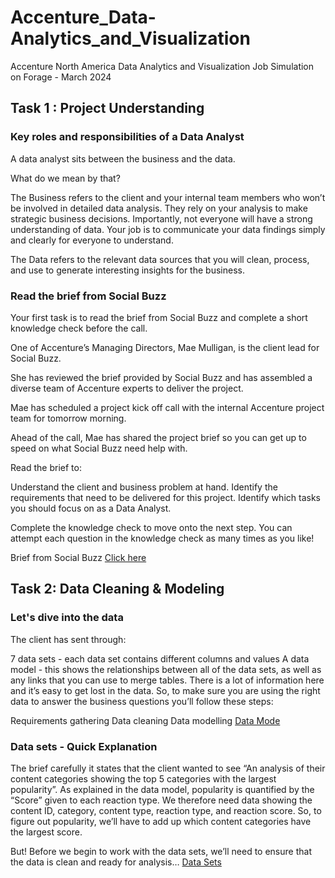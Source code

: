 # Accenture_Data-Analytics_and_Visualization
Accenture North America Data Analytics and Visualization Job Simulation on Forage - March 2024

## Task 1 : Project Understanding
### Key roles and responsibilities of a Data Analyst

A data analyst sits between the business and the data.

What do we mean by that?

The Business refers to the client and your internal team members who won’t be involved in detailed data analysis.
They rely on your analysis to make strategic business decisions.
Importantly, not everyone will have a strong understanding of data. Your job is to communicate your data findings simply and clearly for everyone to understand.
 
The Data refers to the relevant data sources that you will clean, process, and use to generate interesting insights for the business.

### Read the brief from Social Buzz
Your first task is to read the brief from Social Buzz and complete a short knowledge check before the call. 

One of Accenture’s Managing Directors, Mae Mulligan, is the client lead for Social Buzz.

She has reviewed the brief provided by Social Buzz and has assembled a diverse team of Accenture experts to deliver the project.

Mae has scheduled a project kick off call with the internal Accenture project team for tomorrow morning.

Ahead of the call, Mae has shared the project brief so you can get up to speed on what Social Buzz need help with.

Read the brief to:

Understand the client and business problem at hand.
Identify the requirements that need to be delivered for this project.
Identify which tasks you should focus on as a Data Analyst.

Complete the knowledge check to move onto the next step. You can attempt each question in the knowledge check as many times as you like!


Brief from Social Buzz
[Click here](https://github.com/SiriSrinivas6/Accenture_Data-Analytics_and_Visualization/tree/427fd0ddf01db00f39cff9be00dd0d24e3b878d9/Task%201)
 

## Task 2: Data Cleaning & Modeling
### Let's dive into the data

The client has sent through:

7 data sets - each data set contains different columns and values
A data model - this shows the relationships between all of the data sets, as well as any links that you can use to merge tables.
There is a lot of information here and it’s easy to get lost in the data. So, to make sure you are using the right data to answer the business questions you’ll follow these steps:

Requirements gathering
Data cleaning
Data modelling
[Data Mode](https://github.com/SiriSrinivas6/Accenture_Data-Analytics_and_Visualization/blob/222e328cccb9f116d208130a7c86bd22202abf55/Data%20model.pdf)

### Data sets - Quick Explanation

The brief carefully it states that the client wanted to see “An analysis of their content categories showing the top 5 categories with the largest popularity”.
As explained in the data model, popularity is quantified by the “Score” given to each reaction type.
We therefore need data showing the content ID, category, content type, reaction type, and reaction score.
So, to figure out popularity, we’ll have to add up which content categories have the largest score.

But! Before we begin to work with the data sets, we’ll need to ensure that the data is clean and ready for analysis…
[Data Sets]()

